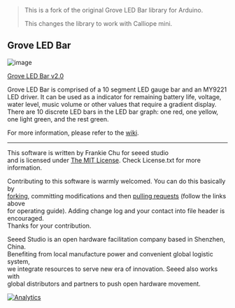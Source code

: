 > This is a fork of the original Grove LED Bar library for Arduino. 
>
> This changes the library to work with Calliope mini.

Grove LED Bar
-------------------------------------------------------------
![image](Grove_LED_Bar.gif)

[Grove LED Bar v2.0](https://www.seeedstudio.com/Grove-LED-Bar-v2.0-p-2474.html)

Grove LED Bar is comprised of a 10 segment LED gauge bar and an MY9221 LED driver.
It can be used as a indicator for remaining battery life, voltage, water level, music volume or other values that require a gradient display.
There are 10 discrete LED bars in the LED bar graph: one red, one yellow, one light green, and the rest green.


For more information, please refer to the [wiki](http://wiki.seeedstudio.com/Grove-LED_Bar/).


----

This software is written by Frankie Chu for seeed studio<br>
and is licensed under [The MIT License](http://opensource.org/licenses/mit-license.php). Check License.txt for more information.<br>

Contributing to this software is warmly welcomed. You can do this basically by<br>
[forking](https://help.github.com/articles/fork-a-repo), committing modifications and then [pulling requests](https://help.github.com/articles/using-pull-requests) (follow the links above<br>
for operating guide). Adding change log and your contact into file header is encouraged.<br>
Thanks for your contribution.

Seeed Studio is an open hardware facilitation company based in Shenzhen, China. <br>
Benefiting from local manufacture power and convenient global logistic system, <br>
we integrate resources to serve new era of innovation. Seeed also works with <br>
global distributors and partners to push open hardware movement.<br>


[![Analytics](https://ga-beacon.appspot.com/UA-46589105-3/Grove_LED_Bar)](https://github.com/igrigorik/ga-beacon)
